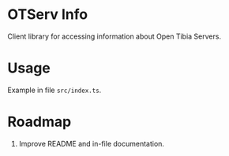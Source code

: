 # OTServ Info
Client library for accessing information about Open Tibia Servers.

# Usage
Example in file `src/index.ts`.

# Roadmap
1. Improve README and in-file documentation.
